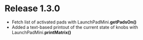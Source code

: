 # Release 1.3.0

 - Fetch list of activated pads with LaunchPadMini.**getPadsOn()**
 - Added a text-based printout of the current state of knobs with LaunchPadMini.**printMatrix()**

